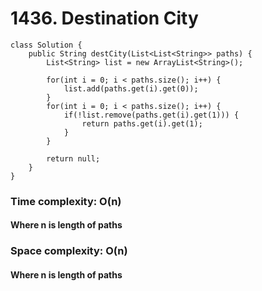 # 1436. Destination City
```
class Solution {
    public String destCity(List<List<String>> paths) {
        List<String> list = new ArrayList<String>();
		
		for(int i = 0; i < paths.size(); i++) {
			list.add(paths.get(i).get(0));
		}
		for(int i = 0; i < paths.size(); i++) {
			if(!list.remove(paths.get(i).get(1))) {
				return paths.get(i).get(1);
			}
		}
			
		return null;
    }
}
```
### Time complexity: O(n)
#### Where n is length of paths
### Space complexity: O(n)
#### Where n is length of paths